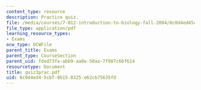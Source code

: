```yaml
---
content_type: resource
description: Practice quiz.
file: /media/courses/7-012-introduction-to-biology-fall-2004/8c0d4ed45cbf0b158325e62cb75635fd_quiz3prac.pdf
file_type: application/pdf
learning_resource_types:
- Exams
ocw_type: OCWFile
parent_title: Exams
parent_type: CourseSection
parent_uid: fdad73fa-abb9-aa0e-50aa-7f987c66f614
resourcetype: Document
title: quiz3prac.pdf
uid: 8c0d4ed4-5cbf-0b15-8325-e62cb75635fd
---
```


